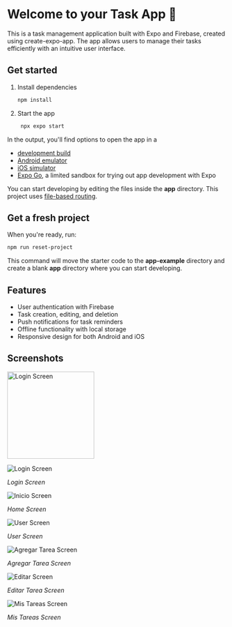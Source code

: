 # Welcome to your Task App 👋

This is a task management application built with Expo and Firebase, created using create-expo-app. The app allows users to manage their tasks efficiently with an intuitive user interface.

## Get started

1. Install dependencies

   ```bash
   npm install
   ```

2. Start the app

   ```bash
    npx expo start
   ```

In the output, you'll find options to open the app in a

- [development build](https://docs.expo.dev/develop/development-builds/introduction/)
- [Android emulator](https://docs.expo.dev/workflow/android-studio-emulator/)
- [iOS simulator](https://docs.expo.dev/workflow/ios-simulator/)
- [Expo Go](https://expo.dev/go), a limited sandbox for trying out app development with Expo

You can start developing by editing the files inside the **app** directory. This project uses [file-based routing](https://docs.expo.dev/router/introduction).

## Get a fresh project

When you're ready, run:

```bash
npm run reset-project
```

This command will move the starter code to the **app-example** directory and create a blank **app** directory where you can start developing.

## Features

 - User authentication with Firebase
 - Task creation, editing, and deletion
 - Push notifications for task reminders
 - Offline functionality with local storage
 - Responsive design for both Android and iOS


## Screenshots

<img src="./assets/images/login.jpeg" alt="Login Screen" width="200"/>

![Login Screen](./assets/images/login.jpeg)

*Login Screen*

![Inicio Screen](./assets/images/tasks.jpeg)

*Home Screen*

![User Screen](./assets/images/user.jpeg)

*User Screen*

![Agregar Tarea Screen](./assets/images/at.jpeg)

*Agregar Tarea Screen*

![Editar Screen](./assets/images/et.jpeg)

*Editar Tarea Screen*

![Mis Tareas Screen](./assets/images/check.jpeg)

*Mis Tareas Screen*
